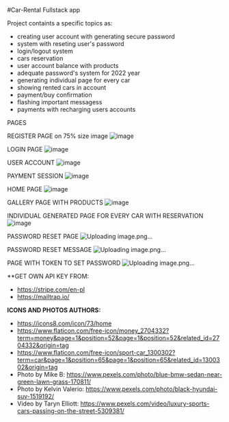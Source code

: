 #Car-Rental Fullstack app


Project containts a specific topics as:
- creating user account with generating secure password
- system with reseting user's password 
- login/logout system
- cars reservation
- user account balance with products
- adequate password's system for 2022 year
- generating individual page for every car
- showing rented cars in account
- payment/buy confirmation
- flashing important messagess
- payments with recharging users accounts


PAGES

REGISTER PAGE on 75% size image
![image](https://user-images.githubusercontent.com/49603115/206865144-d1c46f0a-31db-4d31-b490-5391dbd01975.png)

LOGIN PAGE
![image](https://user-images.githubusercontent.com/49603115/206865216-98214a5a-a065-40bb-80fc-042ba31f573f.png)

USER ACCOUNT
![image](https://user-images.githubusercontent.com/49603115/206865193-4e404a01-c982-4b4f-b370-9e6e9f40d4d7.png)


PAYMENT SESSION
![image](https://user-images.githubusercontent.com/49603115/206865228-6b37726b-c3b2-463a-8282-d1416583d172.png)

HOME PAGE
![image](https://user-images.githubusercontent.com/49603115/206865236-a57b2b10-dac3-48f8-97bc-e5189631f692.png)

GALLERY PAGE WITH PRODUCTS
![image](https://user-images.githubusercontent.com/49603115/206865252-1796d926-56c5-4685-966b-cad67869f159.png)

INDIVIDUAL GENERATED PAGE FOR EVERY CAR WITH RESERVATION
![image](https://user-images.githubusercontent.com/49603115/206865266-5b2d82ba-bccf-4c84-999c-34f1f2fce961.png)

PASSWORD RESET PAGE
![Uploading image.png…]()

PASSWORD RESET MESSAGE
![Uploading image.png…]()

PAGE WITH TOKEN TO SET PASSWORD
![Uploading image.png…]()


**GET OWN API KEY FROM:

- https://stripe.com/en-pl
- https://mailtrap.io/

**ICONS AND PHOTOS AUTHORS:**
- https://icons8.com/icon/73/home
- https://www.flaticon.com/free-icon/money_2704332?term=money&page=1&position=52&page=1&position=52&related_id=2704332&origin=tag
- https://www.flaticon.com/free-icon/sport-car_1300302?term=car&page=1&position=65&page=1&position=65&related_id=1300302&origin=tag
- Photo by Mike B: https://www.pexels.com/photo/blue-bmw-sedan-near-green-lawn-grass-170811/
- Photo by Kelvin Valerio: https://www.pexels.com/photo/black-hyundai-suv-1519192/
- Video by Taryn Elliott: https://www.pexels.com/video/luxury-sports-cars-passing-on-the-street-5309381/
